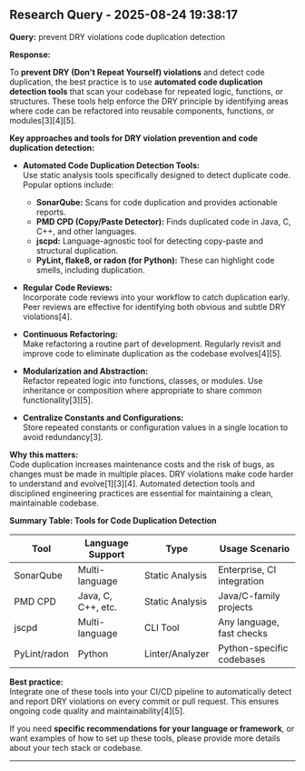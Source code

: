 
## Research Query - 2025-08-24 19:38:17

**Query:** prevent DRY violations code duplication detection

**Response:**

To **prevent DRY (Don't Repeat Yourself) violations** and detect code duplication, the best practice is to use **automated code duplication detection tools** that scan your codebase for repeated logic, functions, or structures. These tools help enforce the DRY principle by identifying areas where code can be refactored into reusable components, functions, or modules[3][4][5].

**Key approaches and tools for DRY violation prevention and code duplication detection:**

- **Automated Code Duplication Detection Tools:**  
  Use static analysis tools specifically designed to detect duplicate code. Popular options include:
  - **SonarQube:** Scans for code duplication and provides actionable reports.
  - **PMD CPD (Copy/Paste Detector):** Finds duplicated code in Java, C, C++, and other languages.
  - **jscpd:** Language-agnostic tool for detecting copy-paste and structural duplication.
  - **PyLint, flake8, or radon (for Python):** These can highlight code smells, including duplication.

- **Regular Code Reviews:**  
  Incorporate code reviews into your workflow to catch duplication early. Peer reviews are effective for identifying both obvious and subtle DRY violations[4].

- **Continuous Refactoring:**  
  Make refactoring a routine part of development. Regularly revisit and improve code to eliminate duplication as the codebase evolves[4][5].

- **Modularization and Abstraction:**  
  Refactor repeated logic into functions, classes, or modules. Use inheritance or composition where appropriate to share common functionality[3][5].

- **Centralize Constants and Configurations:**  
  Store repeated constants or configuration values in a single location to avoid redundancy[3].

**Why this matters:**  
Code duplication increases maintenance costs and the risk of bugs, as changes must be made in multiple places. DRY violations make code harder to understand and evolve[1][3][4]. Automated detection tools and disciplined engineering practices are essential for maintaining a clean, maintainable codebase.

**Summary Table: Tools for Code Duplication Detection**

| Tool         | Language Support         | Type         | Usage Scenario                  |
|--------------|-------------------------|--------------|---------------------------------|
| SonarQube    | Multi-language          | Static Analysis | Enterprise, CI integration      |
| PMD CPD      | Java, C, C++, etc.      | Static Analysis | Java/C-family projects          |
| jscpd        | Multi-language          | CLI Tool     | Any language, fast checks       |
| PyLint/radon | Python                  | Linter/Analyzer | Python-specific codebases       |

**Best practice:**  
Integrate one of these tools into your CI/CD pipeline to automatically detect and report DRY violations on every commit or pull request. This ensures ongoing code quality and maintainability[4][5].

If you need **specific recommendations for your language or framework**, or want examples of how to set up these tools, please provide more details about your tech stack or codebase.

---
